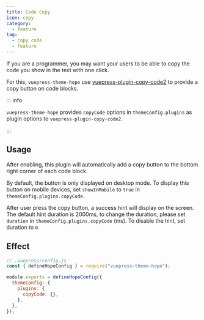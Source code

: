 ```yaml
---
title: Code Copy
icon: copy
category:
  - feature
tag:
  - copy code
  - feature
---
```


If you are a programmer, you may want your users to be able to copy the code you show in the text with one click.

For this, `vuepress-theme-hope` use [vuepress-plugin-copy-code2][copy-code2] to provide a copy button on code blocks.

::: info

`vuepress-theme-hope` provides `copyCode` options in `themeConfig.plugins` as plugin options to `vuepress-plugin-copy-code2`.

:::

<!-- more -->

## Usage

After enabling, this plugin will automatically add a copy button to the bottom right corner of each code block.

By default, the button is only displayed on desktop mode. To display this button on mobile devices, set `showInMobile` to `true` in `themeConfig.plugins.copyCode`.

After user press the copy button, a success hint will display on the screen. The default hint duration is 2000ms, to change the duration, please set `duration` in `themeConfig.plugins.copyCode` (ms). To disable the hint, set duration to `0`.

## Effect

```js
// .vuepress/config.js
const { defineHopeConfig } = require("vuepress-theme-hope");

module.exports = defineHopeConfig({
  themeConfig: {
    plugins: {
      copyCode: {},
    },
  },
});
```

[copy-code2]: https://vuepress-theme-hope.github.io/v2/copy-code/
